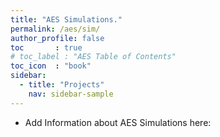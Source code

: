 ```yaml
---
title: "AES Simulations."
permalink: /aes/sim/
author_profile: false
toc       : true
# toc_label : "AES Table of Contents"
toc_icon  : "book"
sidebar:
  - title: "Projects"
    nav: sidebar-sample
---
```


- Add Information about AES Simulations here: